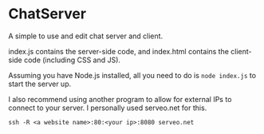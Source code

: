 # ChatServer
A simple to use and edit chat server and client.  

index.js contains the server-side code, and index.html contains the client-side code (including CSS and JS).

Assuming you have Node.js installed, all you need to do is `node index.js` to start the server up.

I also recommend using another program to allow for external IPs to connect to your server. I personally used serveo.net for this.

`ssh -R <a website name>:80:<your ip>:8080 serveo.net`
